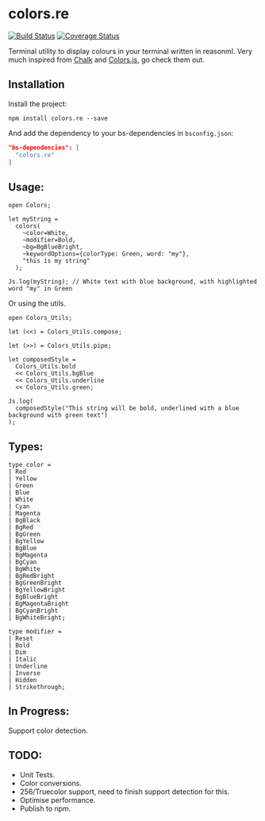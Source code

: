 # colors.re

[![Build Status](https://travis-ci.org/srsholmes/colors.re.svg?branch=master)](https://travis-ci.org/srsholmes/colors.re)
[![Coverage Status](https://coveralls.io/repos/github/srsholmes/colors.re/badge.svg?branch=master)](https://coveralls.io/github/srsholmes/colors.re?branch=master)

Terminal utility to display colours in your terminal written in reasonml. Very much inspired from [Chalk](https://github.com/chalk/chalk) and [Colors.js](https://github.com/Marak/colors.js), go check them out.

## Installation

Install the project:

`npm install colors.re --save`

And add the dependency to your bs-dependencies in `bsconfig.json`:

```json
"bs-dependencies": [
  "colors.re"
]
```

## Usage:

```
open Colors;

let myString =
  colors(
    ~color=White,
    ~modifier=Bold,
    ~bg=BgBlueBright,
    ~keywordOptions={colorType: Green, word: "my"},
    "this is my string"
  );

Js.log(myString); // White text with blue background, with highlighted word "my" in Green
```

Or using the utils.

```
open Colors_Utils;

let (<<) = Colors_Utils.compose;

let (>>) = Colors_Utils.pipe;

let composedStyle =
  Colors_Utils.bold
  << Colors_Utils.bgBlue
  << Colors_Utils.underline
  << Colors_Utils.green;

Js.log(
  composedStyle("This string will be bold, underlined with a blue background with green text")
);
```

## Types:

```
type color =
| Red
| Yellow
| Green
| Blue
| White
| Cyan
| Magenta
| BgBlack
| BgRed
| BgGreen
| BgYellow
| BgBlue
| BgMagenta
| BgCyan
| BgWhite
| BgRedBright
| BgGreenBright
| BgYellowBright
| BgBlueBright
| BgMagentaBright
| BgCyanBright
| BgWhiteBright;

type modifier =
| Reset
| Bold
| Dim
| Italic
| Underline
| Inverse
| Hidden
| Strikethrough;
```

## In Progress:

Support color detection.

## TODO:

* Unit Tests.
* Color conversions.
* 256/Truecolor support, need to finish support detection for this.
* Optimise performance.
* Publish to npm.
